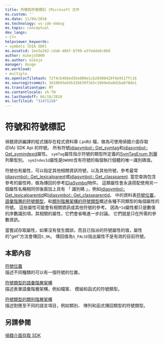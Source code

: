 ```yaml
---
title: 符號和符號標記 |Microsoft 文件
ms.custom: ''
ms.date: 11/04/2016
ms.technology: vs-ide-debug
ms.topic: conceptual
dev_langs:
- C++
helpviewer_keywords:
- symbols [DIA SDK]
ms.assetid: 2ee3a262-cda6-48bf-b799-a37edde6c8b8
author: mikejo5000
ms.author: mikejo
manager: douge
ms.workload:
- multiple
ms.openlocfilehash: 72f4cb4b6ed35e880e1cb26980420f4e951ffc16
ms.sourcegitcommit: 3d10b93eb5b326639f3e5c19b9e6a8d1ba078de1
ms.translationtype: MT
ms.contentlocale: zh-TW
ms.lasthandoff: 04/18/2018
ms.locfileid: "31471216"
---
```

# <a name="symbols-and-symbol-tags"></a>符號和符號標記
偵錯資訊編譯的程式儲存在程式資料庫 (.pdb) 檔，做為可使用偵錯介面存取 (DIA) SDK Api 的符號。 所有符號[idiasymbol:: Get_symtag](../../debugger/debug-interface-access/idiasymbol-get-symtag.md)和[idiasymbol:: Get_symindexid](../../debugger/debug-interface-access/idiasymbol-get-symindexid.md)屬性。 `symTag`屬性指示符號的類型所定義的[SymTagEnum 列舉](../../debugger/debug-interface-access/symtagenum.md)列舉型別。 `symIndexId`屬性是`DWORD`含有符號的每個執行個體的唯一識別碼值。  
  
 符號也有屬性，可以指定其他相關資訊符號，以及其他符號，參考最常[idiasymbol:: Get_lexicalparent](../../debugger/debug-interface-access/idiasymbol-get-lexicalparent.md)或[idiasymbol:: Get_classparent](../../debugger/debug-interface-access/idiasymbol-get-classparent.md). 當您查詢包含參考的屬性時，做為傳回的參考[IDiaSymbol](../../debugger/debug-interface-access/idiasymbol.md)物件。 這類屬性會永遠搭配使用另一個屬性名稱相同但後面加上具有 「 識別碼 」，例如[idiasymbol:: Get_lexicalparentid](../../debugger/debug-interface-access/idiasymbol-get-lexicalparentid.md)和[idiasymbol:: Get_classparentid](../../debugger/debug-interface-access/idiasymbol-get-classparentid.md)。 中的資料表[符號位置](../../debugger/debug-interface-access/symbol-locations.md)，[語彙階層的符號類型](../../debugger/debug-interface-access/lexical-hierarchy-of-symbol-types.md)，和[類別階層架構的符號類型](../../debugger/debug-interface-access/class-hierarchy-of-symbol-types.md)概述各種不同類型的每個屬性的符號。 這些屬性可能會有相關資訊或其他符號的參考。 因為`*Id`屬性都只是數值的序數識別項，其相關的屬性，它們會省略進一步討論。 它們就是只在所需的參數資訊。  
  
 當嘗試存取屬性，如果沒有發生錯誤，而且已指派的符號屬性的值，屬性的"get"方法會傳回`S_OK`。 傳回值為`S_FALSE`指出屬性不是有效的目前符號。  
  
## <a name="in-this-section"></a>本節內容  
 [符號位置](../../debugger/debug-interface-access/symbol-locations.md)  
 描述不同種類的可以有一個符號的位置。  
  
 [符號類型的語彙階層架構](../../debugger/debug-interface-access/lexical-hierarchy-of-symbol-types.md)  
 描述表單語彙階層架構，例如檔案、 模組和函式的符號類型。  
  
 [符號類型的類別階層架構](../../debugger/debug-interface-access/class-hierarchy-of-symbol-types.md)  
 描述對應至不同的語言項目，例如類別、 陣列和函式傳回類型的符號類型。  
  
## <a name="see-also"></a>另請參閱  
 [偵錯介面存取 SDK](../../debugger/debug-interface-access/debug-interface-access-sdk.md)